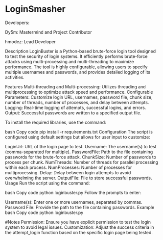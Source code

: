 # LoginSmasher
Developers:

Dy5m: Mastermind and Project Contributor

hmodez: Lead Developer


Description
LoginBuster is a Python-based brute-force login tool designed to test the security of login systems. It efficiently performs brute-force attacks using multi-processing and multi-threading to maximize performance. The tool is highly configurable, allowing users to specify multiple usernames and passwords, and provides detailed logging of its activities.

Features
Multi-threading and Multi-processing: Utilizes threading and multiprocessing to optimize attack speed and performance.
Configurable Parameters: Customize login URL, usernames, password file, chunk size, number of threads, number of processes, and delay between attempts.
Logging: Real-time logging of attempts, successful logins, and errors.
Output: Successful passwords are written to a specified output file.

To install the required libraries, use the command:

bash
Copy code
pip install -r requirements.txt
Configuration
The script is configured using default settings but allows for user input to customize:

LoginUrl: URL of the login page to test.
Username: The username(s) to test (comma-separated for multiple).
PasswordFile: Path to the file containing passwords for the brute-force attack.
ChunkSize: Number of passwords to process per chunk.
NumThreads: Number of threads for parallel processing within each process.
NumProcesses: Number of processes for multiprocessing.
Delay: Delay between login attempts to avoid overwhelming the server.
OutputFile: File to store successful passwords.
Usage
Run the script using the command:

bash
Copy code
python loginbuster.py
Follow the prompts to enter:

Username(s): Enter one or more usernames, separated by commas.
Password File: Provide the path to the file containing passwords.
Example
bash
Copy code
python loginbuster.py

#Notes
Permission: Ensure you have explicit permission to test the login system to avoid legal issues.
Customization: Adjust the success criteria in the attempt_login function based on the specific login page being tested.
